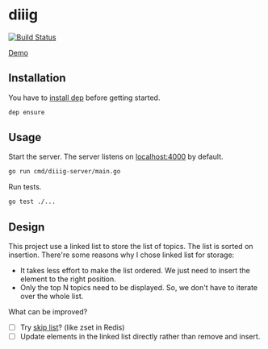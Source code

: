 # diiig

[![Build Status](https://travis-ci.org/tommy351/diiig.svg?branch=master)](https://travis-ci.org/tommy351/diiig)

[Demo](https://diiig.herokuapp.com/)

## Installation

You have to [install dep](https://golang.github.io/dep/docs/installation.html) before getting started.

``` sh
dep ensure
```

## Usage

Start the server. The server listens on [localhost:4000](http://localhost:4000/) by default.

``` sh
go run cmd/diiig-server/main.go
```

Run tests.

``` sh
go test ./...
```

## Design

This project use a linked list to store the list of topics. The list is sorted on insertion. There're some reasons why I chose linked list for storage:

- It takes less effort to make the list ordered. We just need to insert the element to the right position.
- Only the top N topics need to be displayed. So, we don't have to iterate over the whole list.

What can be improved?

- [ ] Try [skip list](https://en.wikipedia.org/wiki/Skip_list)? (like zset in Redis)
- [ ] Update elements in the linked list directly rather than remove and insert.
